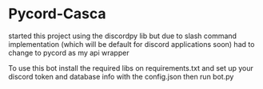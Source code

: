 # Pycord-Casca

started this project using the discordpy lib but due to slash command implementation (which will be default for discord applications soon) had to change to pycord as my api wrapper

To use this bot install the required libs on requirements.txt and set up your discord token and database info with the config.json then run bot.py
